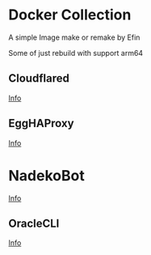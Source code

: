 # Docker Collection

A simple Image make or remake by Efin

Some of just rebuild with support arm64

## Cloudflared

[Info](./Cloudflared/README.md)

## EggHAProxy

[Info](./EggHAProxy/README.md)

# NadekoBot

[Info](./NadekoBot/README.md)

## OracleCLI

[Info](./OracleCLI/README.md)
